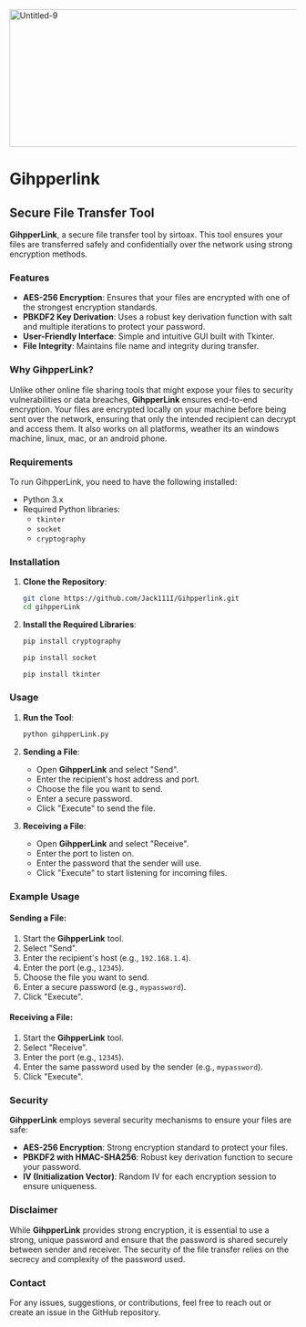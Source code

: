 <img width="734" height="241" alt="Untitled-9" src="https://github.com/user-attachments/assets/7d5965a8-aa93-45bf-8640-64565a1d0837" />


# Gihpperlink

## Secure File Transfer Tool

**GihpperLink**, a secure file transfer tool by sirtoax. This tool ensures your files are transferred safely and confidentially over the network using strong encryption methods.

### Features

- **AES-256 Encryption**: Ensures that your files are encrypted with one of the strongest encryption standards.
- **PBKDF2 Key Derivation**: Uses a robust key derivation function with salt and multiple iterations to protect your password.
- **User-Friendly Interface**: Simple and intuitive GUI built with Tkinter.
- **File Integrity**: Maintains file name and integrity during transfer.

### Why GihpperLink?

Unlike other online file sharing tools that might expose your files to security vulnerabilities or data breaches, **GihpperLink** ensures end-to-end encryption. Your files are encrypted locally on your machine before being sent over the network, ensuring that only the intended recipient can decrypt and access them. It also works on all platforms, weather its an windows machine, linux, mac, or an android phone.

### Requirements

To run GihpperLink, you need to have the following installed:

- Python 3.x
- Required Python libraries:
  - `tkinter`
  - `socket`
  - `cryptography`

### Installation

1. **Clone the Repository**:
    ```sh
    git clone https://github.com/Jack111I/Gihpperlink.git
    cd gihpperLink
    ```

2. **Install the Required Libraries**:
    ```sh
    pip install cryptography
    ```
    ```sh
    pip install socket
    ```
    ```sh
    pip install tkinter
    ```

### Usage

1. **Run the Tool**:
    ```sh
    python gihpperLink.py
    ```

2. **Sending a File**:
    - Open **GihpperLink** and select "Send".
    - Enter the recipient's host address and port.
    - Choose the file you want to send.
    - Enter a secure password.
    - Click "Execute" to send the file.

3. **Receiving a File**:
    - Open **GihpperLink** and select "Receive".
    - Enter the port to listen on.
    - Enter the password that the sender will use.
    - Click "Execute" to start listening for incoming files.

### Example Usage

#### Sending a File:

1. Start the **GihpperLink** tool.
2. Select "Send".
3. Enter the recipient's host (e.g., `192.168.1.4`).
4. Enter the port (e.g., `12345`).
5. Choose the file you want to send.
6. Enter a secure password (e.g., `mypassword`).
7. Click "Execute".

#### Receiving a File:

1. Start the **GihpperLink** tool.
2. Select "Receive".
3. Enter the port (e.g., `12345`).
4. Enter the same password used by the sender (e.g., `mypassword`).
5. Click "Execute".

### Security

**GihpperLink** employs several security mechanisms to ensure your files are safe:

- **AES-256 Encryption**: Strong encryption standard to protect your files.
- **PBKDF2 with HMAC-SHA256**: Robust key derivation function to secure your password.
- **IV (Initialization Vector)**: Random IV for each encryption session to ensure uniqueness.


### Disclaimer

While **GihpperLink** provides strong encryption, it is essential to use a strong, unique password and ensure that the password is shared securely between sender and receiver. The security of the file transfer relies on the secrecy and complexity of the password used.

### Contact

For any issues, suggestions, or contributions, feel free to reach out or create an issue in the GitHub repository.
